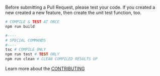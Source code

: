 Before submitting a Pull Request, please test your code. If you created a new created a new feature, then create the unit test function, too.

```bash
# COMPILE & TEST AT ONCE
npm run build

#----
# SPECIAL COMMANDS
#----
tsc # COMPILE ONLY
npm run test # TEST ONLY
npm run clean # CLEAN COMPILED RESULTS UP
```

Learn more about the [CONTRIBUTING](https://github.com/samchon/tgrid/blob/master/CONTRIBUTING.md)